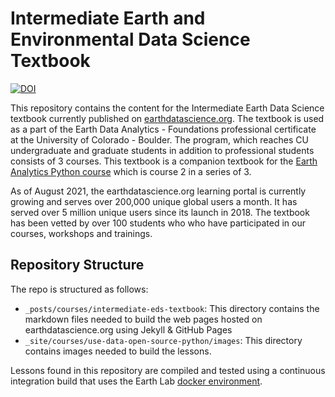 # Intermediate Earth and Environmental Data Science Textbook

[![DOI](https://zenodo.org/badge/357605938.svg)](https://zenodo.org/badge/latestdoi/357605938)

This repository contains the content for the Intermediate Earth Data Science
textbook currently published on [earthdatascience.org](https://www.earthdatascience.org/courses/use-data-open-source-python). The textbook is used as a part of the Earth Data Analytics -
Foundations professional certificate at the University of Colorado - Boulder.
The program, which reaches CU undergraduate and graduate students in addition to
professional students consists of 3 courses. This textbook is a companion
textbook for the [Earth Analytics Python course](https://www.earthdatascience.org/courses/earth-analytics-python//) which is course 2 in a series of 3.

As of August 2021, the earthdatascience.org learning portal is currently growing
and serves over 200,000 unique global users a month. It has served over 5 million
unique users since its launch in 2018. The textbook has been vetted by over 100
students who who have participated in our courses, workshops and trainings.

## Repository Structure

The repo is structured as follows:

* `_posts/courses/intermediate-eds-textbook`: This directory contains the markdown files needed to build the web pages hosted on earthdatascience.org using Jekyll & GitHub Pages
* `_site/courses/use-data-open-source-python/images`: This directory contains images needed to build the lessons.

Lessons found in this repository are compiled and tested using a continuous
integration build that uses the Earth Lab [docker environment](https://github.com/earthlab/r-python-eds-lessons-env).
